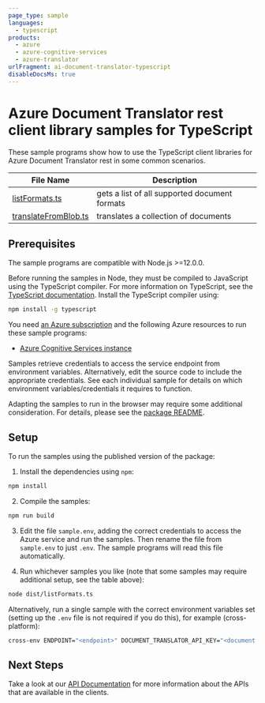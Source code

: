 ```yaml
---
page_type: sample
languages:
  - typescript
products:
  - azure
  - azure-cognitive-services
  - azure-translator
urlFragment: ai-document-translator-typescript
disableDocsMs: true
---
```


# Azure Document Translator rest client library samples for TypeScript

These sample programs show how to use the TypeScript client libraries for Azure Document Translator rest in some common scenarios.

| **File Name**                             | **Description**                               |
| ----------------------------------------- | --------------------------------------------- |
| [listFormats.ts][listformats]             | gets a list of all supported document formats |
| [translateFromBlob.ts][translatefromblob] | translates a collection of documents          |

## Prerequisites

The sample programs are compatible with Node.js >=12.0.0.

Before running the samples in Node, they must be compiled to JavaScript using the TypeScript compiler. For more information on TypeScript, see the [TypeScript documentation][typescript]. Install the TypeScript compiler using:

```bash
npm install -g typescript
```

You need [an Azure subscription][freesub] and the following Azure resources to run these sample programs:

- [Azure Cognitive Services instance][createinstance_azurecognitiveservicesinstance]

Samples retrieve credentials to access the service endpoint from environment variables. Alternatively, edit the source code to include the appropriate credentials. See each individual sample for details on which environment variables/credentials it requires to function.

Adapting the samples to run in the browser may require some additional consideration. For details, please see the [package README][package].

## Setup

To run the samples using the published version of the package:

1. Install the dependencies using `npm`:

```bash
npm install
```

2. Compile the samples:

```bash
npm run build
```

3. Edit the file `sample.env`, adding the correct credentials to access the Azure service and run the samples. Then rename the file from `sample.env` to just `.env`. The sample programs will read this file automatically.

4. Run whichever samples you like (note that some samples may require additional setup, see the table above):

```bash
node dist/listFormats.ts
```

Alternatively, run a single sample with the correct environment variables set (setting up the `.env` file is not required if you do this), for example (cross-platform):

```bash
cross-env ENDPOINT="<endpoint>" DOCUMENT_TRANSLATOR_API_KEY="<document translator api key>" node dist/listFormats.js
```

## Next Steps

Take a look at our [API Documentation][apiref] for more information about the APIs that are available in the clients.

[listformats]: https://github.com/Azure/azure-sdk-for-js/blob/main/sdk/documenttranslator/ai-document-translator-rest/samples/v1/typescript/src/listFormats.ts
[translatefromblob]: https://github.com/Azure/azure-sdk-for-js/blob/main/sdk/documenttranslator/ai-document-translator-rest/samples/v1/typescript/src/translateFromBlob.ts
[apiref]: https://learn.microsoft.com/azure/cognitive-services/translator/document-translation/overview
[freesub]: https://azure.microsoft.com/free/
[createinstance_azurecognitiveservicesinstance]: https://learn.microsoft.com/azure/cognitive-services/cognitive-services-apis-create-account
[package]: https://github.com/Azure/azure-sdk-for-js/tree/main/sdk/documenttranslator/ai-document-translator-rest/README.md
[typescript]: https://www.typescriptlang.org/docs/home.html
